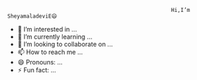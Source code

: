                                                         Hi,I’m SheyamaladeviE😄
- 👀 I’m interested in ...
- 🌱 I’m currently learning ...
- 💞️ I’m looking to collaborate on ...
- 📫 How to reach me ...
- 😄 Pronouns: ...
- ⚡ Fun fact: ...

<!---
SheyamaladeviE/SheyamaladeviE is a ✨ special ✨ repository because its `README.md` (this file) appears on your GitHub profile.
You can click the Preview link to take a look at your changes.
--->
